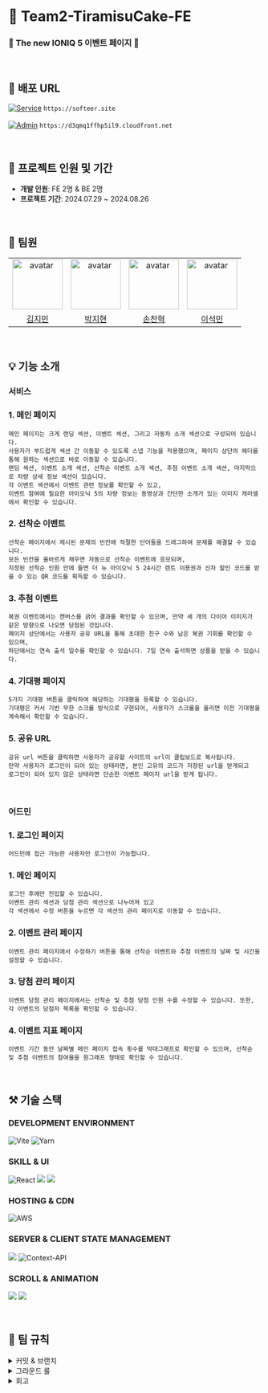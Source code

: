# 🍰 Team2-TiramisuCake-FE
### 🚙 The new IONIQ 5 이벤트 페이지 🚙
<br />

## 🔗  배포 URL

[![Service](https://img.shields.io/badge/Service-55A7BA.svg?style=for-the-badge)](https://softeer.site/) ```https://softeer.site```
<br/><br/>
[![Admin](https://img.shields.io/badge/Admin-C0C7C9.svg?style=for-the-badge)](https://d3qmq1ffhp5il9.cloudfront.net) ```https://d3qmq1ffhp5il9.cloudfront.net```

<br />

## 🚀 프로젝트 인원 및 기간

- **개발 인원**: FE 2명 & BE 2명
- **프로젝트 기간**: 2024.07.29 ~ 2024.08.26
<br/>

## 👤 팀원
 <table align="center">
    <tr>
        <td align="center"><img alt="avatar" src="https://github.com/moana16.png" width="100"></td>
        <td align="center"><img alt="avatar" src="https://github.com/fairwheel3027148.png" width="100"></td>
        <td align="center"><img alt="avatar" src="https://github.com/hyeokson.png" width="100"></td>
        <td align="center"><img alt="avatar" src="https://github.com/DrRivaski.png" width="100"></td>
    </tr>
    <tr>
        <td align="center"><a href="https://github.com/jseo9732">김지민</a></td>
        <td align="center"><a href="https://github.com/fairwheel3027148">박지현</a></td>
        <td align="center"><a href="https://github.com/hyeokson">손찬혁</a></td>
        <td align="center"><a href="https://github.com/DrRivaski">이석민</a></td>
    </tr>
 </table>

 <br/>

## 💡 기능 소개

### 서비스

### 1. 메인 페이지
```
메인 페이지는 크게 랜딩 섹션, 이벤트 섹션, 그리고 자동차 소개 섹션으로 구성되어 있습니다.
사용자가 부드럽게 섹션 간 이동할 수 있도록 스냅 기능을 적용했으며, 페이지 상단의 헤더를 통해 원하는 섹션으로 바로 이동할 수 있습니다.
랜딩 섹션, 이벤트 소개 섹션, 선착순 이벤트 소개 섹션, 추첨 이벤트 소개 섹션, 마지막으로 차량 상세 정보 섹션이 있습니다.
각 이벤트 섹션에서 이벤트 관련 정보를 확인할 수 있고,
이벤트 참여에 필요한 아이오닉 5의 차량 정보는 동영상과 간단한 소개가 있는 이미지 캐러셀에서 확인할 수 있습니다.
```

### 2. 선착순 이벤트
```
선착순 페이지에서 제시된 문제의 빈칸에 적절한 단어들을 드래그하여 문제를 해결할 수 있습니다.
모든 빈칸을 올바르게 채우면 자동으로 선착순 이벤트에 응모되며,
지정된 선착순 인원 안에 들면 더 뉴 아이오닉 5 24시간 렌트 이용권과 신차 할인 코드를 받을 수 있는 QR 코드를 획득할 수 있습니다.
```
### 3. 추첨 이벤트
```
복권 이벤트에서는 캔버스를 긁어 결과를 확인할 수 있으며, 만약 세 개의 다이아 이미지가 같은 방향으로 나오면 당첨된 것입니다.
페이지 상단에서는 사용자 공유 URL을 통해 초대한 친구 수와 남은 복권 기회를 확인할 수 있으며,
하단에서는 연속 출석 일수를 확인할 수 있습니다. 7일 연속 출석하면 상품을 받을 수 있습니다.
```
### 4. 기대평 페이지
```
5가지 기대평 버튼을 클릭하여 해당하는 기대평을 등록할 수 있습니다.
기대평은 커서 기반 무한 스크롤 방식으로 구현되어, 사용자가 스크롤을 올리면 이전 기대평을 계속해서 확인할 수 있습니다.
```
### 5. 공유 URL
```
공유 url 버튼을 클릭하면 사용자가 공유할 사이트의 url이 클립보드로 복사됩니다.
만약 사용자가 로그인이 되어 있는 상태라면, 본인 고유의 코드가 저장된 url을 받게되고
로그인이 되어 있지 않은 상태라면 단순한 이벤트 페이지 url을 받게 됩니다.
```

<br/>

### 어드민

### 1. 로그인 페이지
```
어드민에 접근 가능한 사용자만 로그인이 가능합니다.
```

### 1. 메인 페이지
```
로그인 후에만 진입할 수 있습니다.
이벤트 관리 섹션과 당첨 관리 섹션으로 나누어져 있고
각 섹션에서 수정 버튼을 누르면 각 섹션의 관리 페이지로 이동할 수 있습니다.
```

### 2. 이벤트 관리 페이지
```
이벤트 관리 페이지에서 수정하기 버튼을 통해 선착순 이벤트와 추첨 이벤트의 날짜 및 시간을 설정할 수 있습니다.
```

### 3. 당첨 관리 페이지
```
이벤트 당첨 관리 페이지에서는 선착순 및 추첨 당첨 인원 수를 수정할 수 있습니다. 또한, 각 이벤트의 당첨자 목록을 확인할 수 있습니다.
```

### 4. 이벤트 지표 페이지
```
이벤트 기간 동안 날짜별 메인 페이지 접속 횟수를 막대그래프로 확인할 수 있으며, 선착순 및 추첨 이벤트의 참여율을 원그래프 형태로 확인할 수 있습니다.
```
<br/>

## ⚒️ 기술 스택

### DEVELOPMENT ENVIRONMENT
![Vite](https://img.shields.io/badge/vite-%23646CFF.svg?style=for-the-badge&logo=vite&logoColor=white) ![Yarn](https://img.shields.io/badge/yarn-%232C8EBB.svg?style=for-the-badge&logo=yarn&logoColor=white)

### SKILL & UI

![React](https://img.shields.io/badge/react-%2320232a.svg?style=for-the-badge&logo=react&logoColor=%2361DAFB) <img src="https://img.shields.io/badge/typescript-3178C6?style=for-the-badge&logo=typescript&logoColor=white"> <img src="https://img.shields.io/badge/Tailwind%20CSS-06B6D4?style=for-the-badge&logo=Tailwind%20CSS&logoColor=white">

### HOSTING & CDN

![AWS](https://img.shields.io/badge/AWS-%23FF9900.svg?style=for-the-badge&logo=amazon-aws&logoColor=white)


### SERVER & CLIENT STATE MANAGEMENT

<img src="https://img.shields.io/badge/React%20Query-ff4154?style=for-the-badge&logo=React%20Query&logoColor=white"> ![Context-API](https://img.shields.io/badge/Context--Api-000000?style=for-the-badge&logo=react)

### SCROLL & ANIMATION

<img src="https://img.shields.io/badge/react%20infinite%20scroll%20component-E3FF73?style=for-the-badge&logo=npm&logoColor=white"> <img src="https://img.shields.io/badge/framer%20motion-0055FF?style=for-the-badge&logo=framer&logoColor=white">


<br/>

## 🙌 팀 규칙

<details>
    <summary>커밋 & 브랜치</summary>
    
# 커밋 컨벤션

```
// 예시

label: subject

- label은 issue label과 동일
- subject은 해당 커밋에 대한 내용을 잘 이해할 수 있게 요약 할 것
```

# 브랜치 전략

```jsx
     main
       |
       |
     develop
       |
       |--------------------------|
       |                          |
feat/issue_num          feat/issue_num

- feat - 새로운 기능 구현
- fix - 변경사항(변수, css 등)
- refactor - 구조 변경 ex) api 전후 데이터 불러오기 변경?
- Test - 테스트 코드

```

**master 브랜치**

- 배포 가능한 상태만을 관리하는 브랜치

**develop 브랜치**

- 다음에 배포할 것을 개발하는 브랜치
- 배포 후, 문제가 없으면 master 브랜치로 PR

**feature 브랜치**

- 새로운 기능을 추가할 때 사용하는 브랜치

**브랜치 전략 - [아래 참고]/issue number**

- feat - 새 기능
- fix - 변경사항(변수, css 등)
- refactor - 구조 변경 ex) api 전후 데이터 불러오기 변경?
- test - 테스트 코드
- chore - 환경 설정, 주석 제거, 이미지 파일 추가 등
    
</details>

<details>
    <summary>그라운드 룰</summary>
    
## 회의

- 매일 아침에 **`30분`** 스크럼
    - 개발 상황, 오류, 오늘 할 일
- 매일 오후 6시에 가능하면 PR 하기
- 회고 작성
    - 매일 오후 **`6시 30분`**
    - 알게된 점, 좋았던 점, 보완할 점

## 커뮤니케이션

- 매일 같이 밥먹기
    - 밥 먹을 때 일 얘기 하지 않기
- 회의 중에 서로 큰소리 내지 않기
- 반박 의견 내기 전에 좋은 의견이라고 먼저 칭찬하기
- 비난하지 말기
- 마음에 안드는게 있어도 좋은 말을 먼저하고 그 다음에 마음에 안드는 것을 말하기
- 리액션 잘해주기
- 반말하기
- 서로 인사 잘 하기
- 동의할 때 “그래”가 아니라 “좋아”라고 말하기
- 주말에 급한 사항이 아니면 Discord로 연락하지 말기(최대한 평일에 ~^^)
- 지각, 조퇴 시 미리 알려주기
</details>

<details>
    <summary>회고</summary>
    https://www.notion.so/bside/3f4a3606067143fbb54bd5e584afe762
</details>





